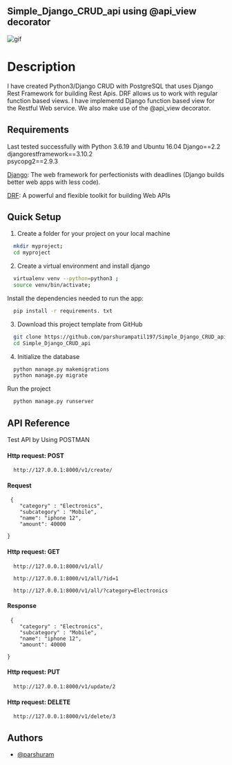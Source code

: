 

## Simple_Django_CRUD_api using @api_view decorator

![gif](https://developers.giphy.com/branch/master/static/api-512d36c09662682717108a38bbb5c57d.gif)


# Description

I have created Python3/Django CRUD with PostgreSQL that uses Django Rest Framework for building Rest 
Apis. DRF allows us to work with regular function based views.
I have implementd Django function based view for the Restful Web service. We also make use of the @api_view decorator.


## Requirements

Last tested successfully with Python 3.6.19 and Ubuntu 16.04
Django==2.2\
djangorestframework==3.10.2\
psycopg2==2.9.3

[Django](https://www.djangoproject.com/): The web framework for perfectionists with deadlines (Django builds better web apps with less code).

[DRF](https://github.com/gitgik/django-rest-api/blob/master/www.django-rest-framework.org): A powerful and flexible toolkit for building Web APIs


## Quick Setup

1. Create a folder for your project on your local machine
```bash
  mkdir myproject; 
  cd myproject

```

2. Create a virtual environment and install django

```bash
  virtualenv venv --python=python3 ; 
  source venv/bin/activate; 

```

Install the dependencies needed to run the app:
```bash
  pip install -r requirements. txt 

```

3. Download this project template from GitHub
```bash
  git clone https://github.com/parshurampatil197/Simple_Django_CRUD_api.git
  cd Simple_Django_CRUD_api

```

4. Initialize the database

```bash
  python manage.py makemigrations
  python manage.py migrate

```


Run the project

```bash
  python manage.py runserver

```






## API Reference
 
Test API by Using POSTMAN
#### Http request: POST 

```http
  http://127.0.0.1:8000/v1/create/
```

#### Request

```http
 {
    "category" : "Electronics",
    "subcategory" : "Mobile",
    "name": "iphone 12",
    "amount": 40000
    
}
```
#### Http request: GET 

```http
  http://127.0.0.1:8000/v1/all/
```

```http
  http://127.0.0.1:8000/v1/all/?id=1
```

```http
  http://127.0.0.1:8000/v1/all/?category=Electronics
```

#### Response

```http
 {
    "category" : "Electronics",
    "subcategory" : "Mobile",
    "name": "iphone 12",
    "amount": 40000
    
}
```

#### Http request: PUT 

```http
  http://127.0.0.1:8000/v1/update/2
```

#### Http request: DELETE 

```http
  http://127.0.0.1:8000/v1/delete/3
```


## Authors

- [@parshuram](https://github.com/parshurampatil197)

